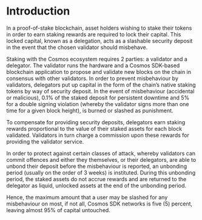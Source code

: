 <!--
order: 0
-->

# Introduction
In a proof-of-stake blockchain, asset holders wishing to stake their tokens in order to earn staking rewards are required to lock their capital. This locked capital, known as a delegation, acts as a slashable security deposit in the event that the chosen validator should misbehave.

Staking with the Cosmos ecosystem requires 2 parties: a validator and a delegator. The validator runs the hardware and a Cosmos SDK-based blockchain application to propose and validate new blocks on the chain in consensus with other validators. In order to prevent misbehaviour by validators, delegators put up capital in the form of the chain’s native staking tokens by way of security deposit. In the event of misbehaviour (accidental or malicious), 0.1% of the staked deposit for persistent downtime and 5% for a double signing violation (whereby the validator signs more than one time for a given block height), is burned or slashed as punishment.

To compensate for providing security deposits, delegators earn staking rewards proportional to the value of their staked assets for each block validated. Validators in turn charge a commission upon these rewards for providing the validator service.

In order to protect against certain classes of attack, whereby validators can commit offences and either they themselves, or their delegators, are able to unbond their deposit before the misbehaviour is reported, an unbonding period (usually on the order of 3 weeks) is instituted. During this unbonding period, the staked assets do not accrue rewards and are returned to the delegator as liquid, unlocked assets at the end of the unbonding period.

Hence, the maximum amount that a user may be slashed for any misbehaviour on most, if not all, Cosmos SDK networks is five (5) percent, leaving almost 95% of capital untouched.
